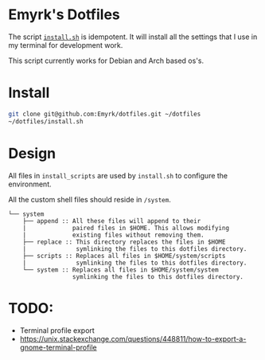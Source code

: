 # Emyrk's Dotfiles

The script [`install.sh`](install.sh) is idempotent. It will install all the settings that I use in my terminal for development work. 

This script currently works for Debian and Arch based os's.

# Install

```bash
git clone git@github.com:Emyrk/dotfiles.git ~/dotfiles
~/dotfiles/install.sh
```

# Design 

All files in `install_scripts` are used by `install.sh` to configure the environment.

All the custom shell files should reside in `/system`.

```
└── system
    ├── append :: All these files will append to their 
    |             paired files in $HOME. This allows modifying
    |             existing files without removing them.
    ├── replace :: This directory replaces the files in $HOME
    |              symlinking the files to this dotfiles directory.
    ├── scripts :: Replaces all files in $HOME/system/scripts
    |              symlinking the files to this dotfiles directory.
    └── system :: Replaces all files in $HOME/system/system
                  symlinking the files to this dotfiles directory.
```


# TODO:

- Terminal profile export
 - https://unix.stackexchange.com/questions/448811/how-to-export-a-gnome-terminal-profile